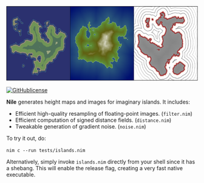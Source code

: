 <img src="https://github.com/prideout/nile/raw/master/islands.png" height="196">

[![GitHublicense](https://img.shields.io/badge/license-MIT-blue.svg)](
    https://github.com/prideout/nile/blob/master/LICENSE)

**Nile** generates height maps and images for imaginary islands. It includes:

- Efficient high-quality resampling of floating-point images. (`filter.nim`)
- Efficient computation of signed distance fields. (`distance.nim`)
- Tweakable generation of gradient noise. (`noise.nim`)

To try it out, do:

`nim c --run tests/islands.nim`

Alternatively, simply invoke `islands.nim` directly from your shell since it has a shebang. This
will enable the release flag, creating a very fast native executable.

<!--

# INFINITE ISLAND

    TO ACHIEVE INFINITE ZOOM, SIMPLY ADD NOISE TO DISTANCE AND RENORM.

    ---------------------------------------

    Linearize the color gradient (see newColorGradient)

    Magnification of the DF should perhaps be MIN

    Window is 960x540
    Viewport is 960x960
    BaseTile (L_f32) and CurrentTile (L_f32) are both 3840x3840.
    Initial Viewport is 0.375,0.375 through 0.625, 0.625

    see notes later in this file

    https://twitter.com/fenharel/status/1023968156203663360
    https://www.danielsmaps.com/portfolio/

    making video
        import os
        execShellCmd(command: string)
        https://en.wikibooks.org/wiki/FFMPEG_An_Intermediate_Guide/image_sequence
        ffmpeg -i image-%03d.png video.webm

    "Always be minifying"

    - In other words, the most recently rendered tile is always between 2x and 4x the viewport size.
    - Magnifying produces pixelation or blurriness
    - Evaluating noise in real time causes peninsulas to morph into islands, etc.
    - We get free AA because we're supersampling
    - If the tile were always bigger than the viewport, we can do fun things with distance fields.

    Strategy:
    - Window is 960x540, Viewport is 960x960 BaseTile (L_f32) and CurrentTile (L_f32) are both 3840x3840.
    - Initial Viewport is 0.375,0.375 through 0.625, 0.625
    - Two floating-point tiles: BaseTile (low freq only) and CurrentTile (BaseTile + 3 layers).
    - When zooming, as soon as minification hits the 2x boundary (i.e. when vp extent is >= 0.5)
        - Re-render the CurrentTile (but with only 1 additional layer) at full res using the current vp
        - Normalize CurrentTile pixel values to [-1,+1] but do not offset (0 should not move).
        - Copy CurrentTile to BaseTile.
        - Add 3 noise layers to CurrentTile.
        - Reset the Viewport to 0.375,0.375 through 0.625, 0.625

    According to wikipedia, Mandelbrot is an "escape-time" fractal whereas Brownian surfaces are "random
    fractals" because they are generated via stochastic rules. Arbitrary precision libraries like BLAH
    can help.

    Binary Ninja or github cutter

# PROMOTE INTO AN ACTUAL IMAGE LIBRARY?

    Tagline: "Friendly Image Library in Nim"

    Grid
        float => float32, int => int32
        use mapIt and applyIt
        private width & height in favor of getters
        maybe even private data?
        templatize the pattern of looping over rows, cols, and having "x y row col", e.g.
            with pixels(grid):
                pixel = pixel + 1.0f - x + y / float(row)
        addBorder (default argument of 1)
        blitFrom

    Image
        pillow suite of things
        colorspace: linear / srgb
        toDataString takes CLAMP or NORMALIZE

    Canvas
        port from Skia
        Wrote program that creates diagram showing the relationship between
            Grid / Image / Canvas

    automate tests
        keep it simple, just check in the PNG files and diff them with a simple nim program

    open source & nimble
        "The top level of the package source directory should contain at most one module, "
        "named 'cairo.nim', but a file named 'cairowin32.nim' was found. This will be an error "
        "in the future."

    docs
        look in history for "Remove docs" and revert
        brew install mkdocs
        pip install mkdocs-material
        mkdocs serve
        mkdocs build -d /tmp/docs
        git checkout gh-pages; rsync /tmp/docs ./

    see also
        https://nimble.directory/search?query=graphics
        http://rnduja.github.io/2015/10/21/scientific-nim/
        https://narimiran.github.io/2018/05/10/python-numpy-nim.html
        https://github.com/stavenko/nim-glm
        https://github.com/unicredit/neo
        Canvas
            Model from Skia classes
            https://github.com/memononen/nanosvg
            https://nimble.directory/pkg/nimagg (the AGG library, hand ported from C, seems nice)
            https://nimble.directory/pkg/suffer (looks like a personal project; draws 2D shapes with pure nim and depends on a few C libraries)

-->
